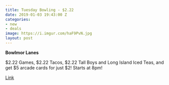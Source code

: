 ```yaml
---
title: Tuesday Bowling - $2.22
date: 2019-01-03 19:43:00 Z
categories:
- new
- deals
image: https://i.imgur.com/haF9PvN.jpg
layout: post
---
```


**Bowlmor Lanes**

$2.22 Games, $2.22 Tacos, $2.22 Tall Boys and Long Island Iced Teas, and get $5 arcade cards for just $2! Starts at 8pm!

[Link](https://www.bowlmor.com/location/bowlmor-atlanta/specials)